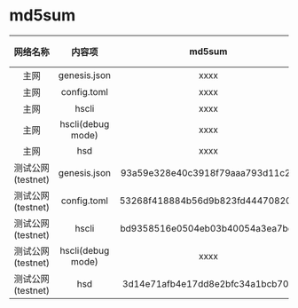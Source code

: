 


# md5sum

|网络名称|内容项|md5sum|备注|
|:-----:|:----:|:----:|:----:|
|主网 |   genesis.json     |xxxx| |
|主网 |   config.toml      |xxxx| |
|主网 |   hscli            |xxxx| |
|主网 |   hscli(debug mode)|xxxx| |
|主网 |   hsd              |xxxx| |
|测试公网(testnet)|   genesis.json     |93a59e328e40c3918f79aaa793d11c23| |
|测试公网(testnet)|   config.toml      |53268f418884b56d9b823fd444708201| |
|测试公网(testnet) |   hscli            |bd9358516e0504eb03b40054a3ea7bdf| |
|测试公网(testnet) |   hscli(debug mode)|xxxx| |
|测试公网(testnet) |   hsd              |3d14e71afb4e17dd8e2bfc34a1bcb709| |

